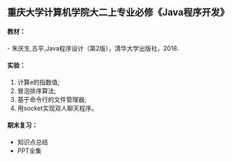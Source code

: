 ## 重庆大学计算机学院大二上专业必修《Java程序开发》

#### 教材：
 \- 朱庆生,古平,Java程序设计（第2版），清华大学出版社，2018.

#### 实验：
 1. 计算e的指数值;
 2. 冒泡排序算法;
 3. 基于命令行的文件管理器;
 4. 用socket实现双人聊天程序。

#### 期末复习：
 - 知识点总结
 - PPT全集